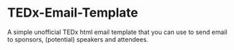 # TEDx-Email-Template
A simple unofficial TEDx html email template that you can use to send email to sponsors, (potential) speakers and attendees.
